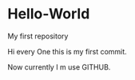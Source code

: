 # Hello-World
My first repository

Hi every One this is my first commit.

Now currently I m use GITHUB.
